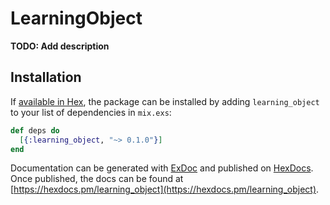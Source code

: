 # LearningObject

**TODO: Add description**

## Installation

If [available in Hex](https://hex.pm/docs/publish), the package can be installed
by adding `learning_object` to your list of dependencies in `mix.exs`:

```elixir
def deps do
  [{:learning_object, "~> 0.1.0"}]
end
```

Documentation can be generated with [ExDoc](https://github.com/elixir-lang/ex_doc)
and published on [HexDocs](https://hexdocs.pm). Once published, the docs can
be found at [https://hexdocs.pm/learning_object](https://hexdocs.pm/learning_object).

